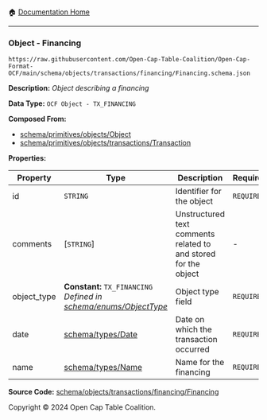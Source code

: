 :house: [Documentation Home](../../../../../README.md)

---

### Object - Financing

`https://raw.githubusercontent.com/Open-Cap-Table-Coalition/Open-Cap-Format-OCF/main/schema/objects/transactions/financing/Financing.schema.json`

**Description:** _Object describing a financing_

**Data Type:** `OCF Object - TX_FINANCING`

**Composed From:**

- [schema/primitives/objects/Object](../../../primitives/objects/Object.md)
- [schema/primitives/objects/transactions/Transaction](../../../primitives/objects/transactions/Transaction.md)

**Properties:**

| Property    | Type                                                                                                  | Description                                                     | Required   |
| ----------- | ----------------------------------------------------------------------------------------------------- | --------------------------------------------------------------- | ---------- |
| id          | `STRING`                                                                                              | Identifier for the object                                       | `REQUIRED` |
| comments    | [`STRING`]                                                                                            | Unstructured text comments related to and stored for the object | -          |
| object_type | **Constant:** `TX_FINANCING`</br>_Defined in [schema/enums/ObjectType](../../../enums/ObjectType.md)_ | Object type field                                               | `REQUIRED` |
| date        | [schema/types/Date](../../../types/Date.md)                                                           | Date on which the transaction occurred                          | `REQUIRED` |
| name        | [schema/types/Name](../../../types/Name.md)                                                           | Name for the financing                                          | `REQUIRED` |

**Source Code:** [schema/objects/transactions/financing/Financing](../../../../../../schema/objects/transactions/financing/Financing.schema.json)

Copyright © 2024 Open Cap Table Coalition.
